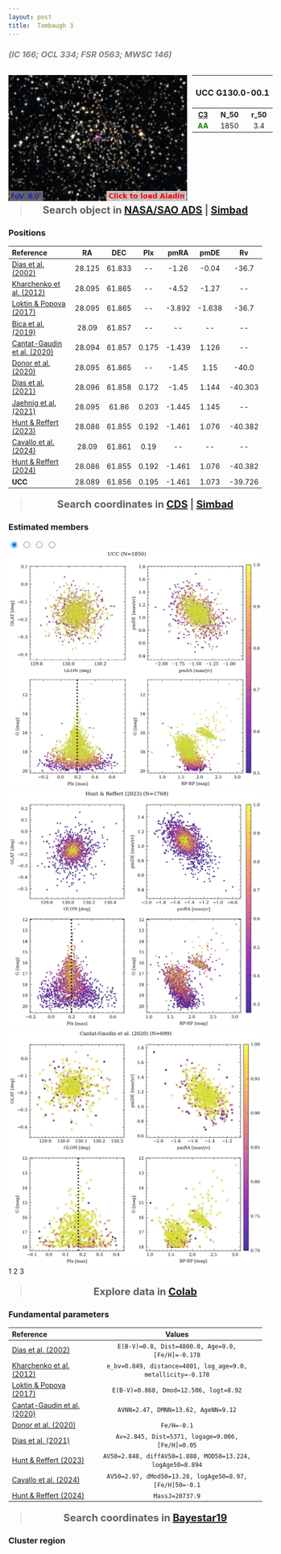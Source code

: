 ```yaml
---
layout: post
title:  Tombaugh 3
---
```

<h3><span style="color: #808080;"><i>(IC 166; OCL 334; FSR 0563; MWSC 146)</i></span></h3><div style="display: flex; justify-content: space-between; width:720px;height:250px">
<div style="text-align: center;">

<!-- Static image + data attributes for FOV and target -->
<img id="aladin_img"
     data-umami-event="aladin_load"
     src="https://raw.githubusercontent.com/ucc23/Q2N/main/plots/aladin/tombaugh3.webp"
     alt="Click to load Aladin Lite" 
     style="width:355px;height:250px; cursor: pointer;"
     data-fov="0.113" 
     data-target="28.089 61.856"/>
<!-- Div to contain Aladin Lite viewer -->
<div id="aladin-lite-div" style="width:355px;height:250px;display:none;"></div>
<!-- Aladin Lite script (will be loaded after the image is clicked) -->
<script src="{{ site.baseurl }}/scripts/aladin_load.js"></script>

</div>
<!-- Left block -->

<table style="width:355px;height:250px;">
  <!-- Row 1 (title) -->
  <tr>
    <td colspan="5"><h3>UCC G130.0-00.1</h3></td>
  </tr>
  <!-- Row 2 -->
  <tr>
    <th style="text-align: center;"><a href="https://ucc.ar/faq#what-is-the-c3-parameter" title="Combined class">C3</a></th>
    <th style="text-align: center;"><div title="Stars with membership probability >50%">N_50</div></th>
    <th style="text-align: center;"><div title="Radius that contains half the members [arcmin]">r_50</div></th>
  </tr>
  <!-- Row 3 -->
  <tr>
    <td style="text-align: center;"><span style="color: green; font-weight: bold;">A</span><span style="color: green; font-weight: bold;">A</span></td>
    <td style="text-align: center;">1850</td>
    <td style="text-align: center;">3.4</td>
  </tr>
</table>
</div>

> <p style="text-align:center; font-weight: bold; font-size:20px">Search object in <a data-umami-event="nasa_search" href="https://ui.adsabs.harvard.edu/search/q=%20collection%3Aastronomy%20body%3A%22Tombaugh%203%22&sort=date%20desc%2C%20bibcode%20desc&p_=0" target="_blank">NASA/SAO ADS</a> | <a data-umami-event="simbad_search" href="https://simbad.cds.unistra.fr/simbad/sim-id-refs?Ident=tombaugh3" target="_blank">Simbad</a></p>


### Positions

| Reference    | RA    | DEC   | Plx  | pmRA  | pmDE   |  Rv  |
| :---         | :---: | :---: | :---: | :---: | :---: | :---: |
|[Dias et al. (2002)](https://ui.adsabs.harvard.edu/abs/2002A%26A...389..871D) | 28.125 | 61.833 | -- | -1.26 | -0.04 | -36.7 |
|[Kharchenko et al. (2012)](https://ui.adsabs.harvard.edu/abs/2012A%26A...543A.156K) | 28.095 | 61.865 | -- | -4.52 | -1.27 | -- |
|[Loktin & Popova (2017)](https://ui.adsabs.harvard.edu/abs/2017AstBu..72..257L) | 28.095 | 61.865 | -- | -3.892 | -1.638 | -36.7 |
|[Bica et al. (2019)](https://ui.adsabs.harvard.edu/abs/2019AJ....157...12B) | 28.09 | 61.857 | -- | -- | -- | -- |
|[Cantat-Gaudin et al. (2020)](https://ui.adsabs.harvard.edu/abs/2020A%26A...640A...1C) | 28.094 | 61.857 | 0.175 | -1.439 | 1.126 | -- |
|[Donor et al. (2020)](https://ui.adsabs.harvard.edu/abs/2020AJ....159..199D) | 28.095 | 61.865 | -- | -1.45 | 1.15 | -40.0 |
|[Dias et al. (2021)](https://ui.adsabs.harvard.edu/abs/2021MNRAS.504..356D) | 28.096 | 61.858 | 0.172 | -1.45 | 1.144 | -40.303 |
|[Jaehnig et al. (2021)](https://ui.adsabs.harvard.edu/abs/2021ApJ...923..129J) | 28.095 | 61.86 | 0.203 | -1.445 | 1.145 | -- |
|[Hunt & Reffert (2023)](https://ui.adsabs.harvard.edu/abs/2023A%26A...673A.114H) | 28.086 | 61.855 | 0.192 | -1.461 | 1.076 | -40.382 |
|[Cavallo et al. (2024)](https://ui.adsabs.harvard.edu/abs/2024AJ....167...12C) | 28.09 | 61.861 | 0.19 | -- | -- | -- |
|[Hunt & Reffert (2024)](https://ui.adsabs.harvard.edu/abs/2024A%26A...686A..42H) | 28.086 | 61.855 | 0.192 | -1.461 | 1.076 | -40.382 |
| **UCC** |28.089 | 61.856 | 0.195 | -1.461 | 1.073 | -39.726 |

> <p style="text-align:center; font-weight: bold; font-size:20px">Search coordinates in <a data-umami-event="cds_coord_search" href="https://cdsportal.u-strasbg.fr/?target=28.089,+61.856" target="_blank">CDS</a> | <a data-umami-event="simbad_coord_search" href="https://simbad.cds.unistra.fr/mobile/object_list.html?coord=28.089%2061.856&output=json&radius=5&userEntry=tombaugh3" target="_blank">Simbad</a></p>

### Estimated members

<div class="carousel">
<input type="radio" name="radio-btn" id="slide1" checked>
<input type="radio" name="radio-btn" id="slide1">
<input type="radio" name="radio-btn" id="slide2">
<input type="radio" name="radio-btn" id="slide3">
<div class="slides">
<div class="slide">
<a href="https://raw.githubusercontent.com/ucc23/Q2N/main/plots/UCC/tombaugh3.webp" target="_blank">
<img src="https://raw.githubusercontent.com/ucc23/Q2N/main/plots/UCC/tombaugh3.webp" alt="Tombaugh 3 UCC">
</a>
</div>
<div class="slide">
<a href="https://raw.githubusercontent.com/ucc23/Q2N/main/plots/HUNT23/tombaugh3.webp" target="_blank">
<img src="https://raw.githubusercontent.com/ucc23/Q2N/main/plots/HUNT23/tombaugh3.webp" alt="Tombaugh 3 HUNT23">
</a>
</div>
<div class="slide">
<a href="https://raw.githubusercontent.com/ucc23/Q2N/main/plots/CANTAT20/tombaugh3.webp" target="_blank">
<img src="https://raw.githubusercontent.com/ucc23/Q2N/main/plots/CANTAT20/tombaugh3.webp" alt="Tombaugh 3 CANTAT20">
</a>
</div>
</div>
<div class="indicators">
<label for="slide1">1</label>
<label for="slide2">2</label>
<label for="slide3">3</label>
</div>
</div>


> <p style="text-align:center; font-weight: bold; font-size:20px">Explore data in <a data-umami-event="colab" href="https://colab.research.google.com/github/ucc23/ucc/blob/main/assets/notebook.ipynb" target="_blank">Colab</a></p>


### Fundamental parameters

| Reference |  Values |
| :---      |  :---:  |
| [Dias et al. (2002)](https://ui.adsabs.harvard.edu/abs/2002A%26A...389..871D) | `E(B-V)=0.8, Dist=4800.0, Age=9.0, [Fe/H]=-0.178` |
| [Kharchenko et al. (2012)](https://ui.adsabs.harvard.edu/abs/2012A%26A...543A.156K) | `e_bv=0.849, distance=4801, log_age=9.0, metallicity=-0.178` |
| [Loktin & Popova (2017)](https://ui.adsabs.harvard.edu/abs/2017AstBu..72..257L) | `E(B-V)=0.868, Dmod=12.506, logt=8.92` |
| [Cantat-Gaudin et al. (2020)](https://ui.adsabs.harvard.edu/abs/2020A%26A...640A...1C) | `AVNN=2.47, DMNN=13.62, AgeNN=9.12` |
| [Donor et al. (2020)](https://ui.adsabs.harvard.edu/abs/2020AJ....159..199D) | `Fe/H=-0.1` |
| [Dias et al. (2021)](https://ui.adsabs.harvard.edu/abs/2021MNRAS.504..356D) | `Av=2.845, Dist=5371, logage=9.006, [Fe/H]=0.05` |
| [Hunt & Reffert (2023)](https://ui.adsabs.harvard.edu/abs/2023A%26A...673A.114H) | `AV50=2.848, diffAV50=1.888, MOD50=13.224, logAge50=8.894` |
| [Cavallo et al. (2024)](https://ui.adsabs.harvard.edu/abs/2024AJ....167...12C) | `AV50=2.97, dMod50=13.28, logAge50=8.97, [Fe/H]50=-0.1` |
| [Hunt & Reffert (2024)](https://ui.adsabs.harvard.edu/abs/2024A%26A...686A..42H) | `MassJ=20737.9` |

> <p style="text-align:center; font-weight: bold; font-size:20px">Search coordinates in <a data-umami-event="bayestar" href="http://argonaut.skymaps.info/query?lon=130.049%20&lat=-0.17&coordsys=gal&mapname=bayestar2019" target="_blank">Bayestar19</a></p>


### Cluster region

<html lang="en">
  <body>
    <center>
    <div id="plot-params"
         data-oc-name="tombaugh3"
         data-ra-center="28.09"
         data-dec-center="61.86"
         data-rad-deg="3.4"
         data-plx="0.195">
    </div>
    <div id="plot-container">
        <div id="plot"></div>
    </div>
    <script defer type="module" src="{{ site.baseurl }}/scripts/radec_scatter.js"></script>
    </center>
  </body>
</html>
<br>
